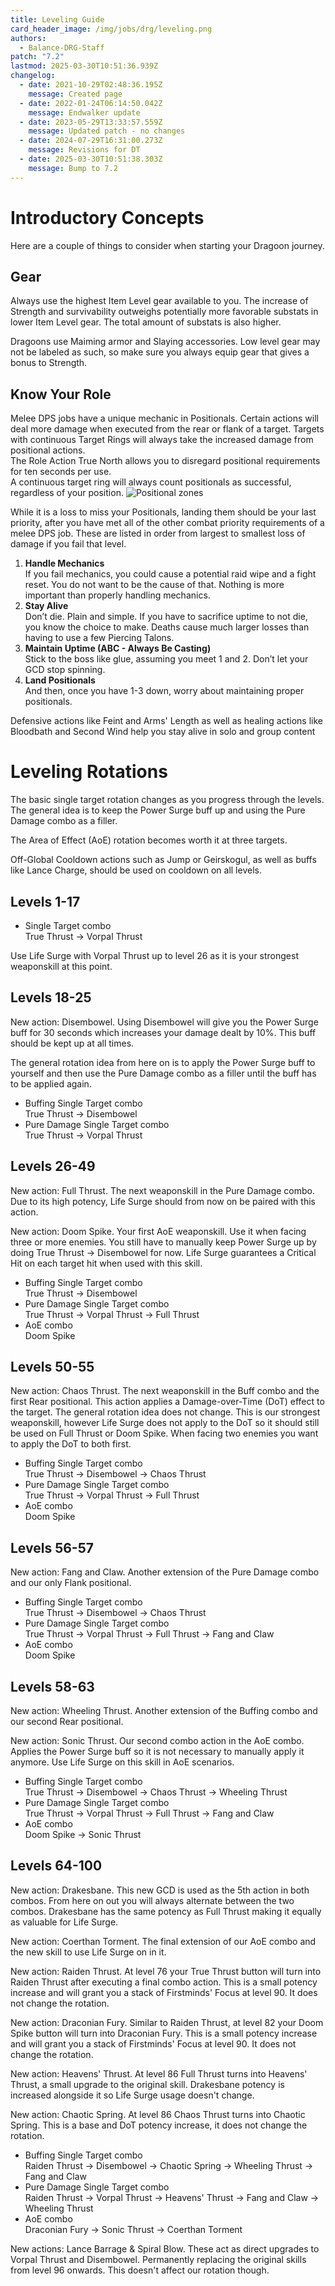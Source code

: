 ```yaml
---
title: Leveling Guide
card_header_image: /img/jobs/drg/leveling.png
authors:
  - Balance-DRG-Staff
patch: "7.2"
lastmod: 2025-03-30T10:51:36.939Z
changelog:
  - date: 2021-10-29T02:48:36.195Z
    message: Created page
  - date: 2022-01-24T06:14:50.042Z
    message: Endwalker update
  - date: 2023-05-29T13:33:57.559Z
    message: Updated patch - no changes
  - date: 2024-07-29T16:31:00.273Z
    message: Revisions for DT
  - date: 2025-03-30T10:51:38.303Z
    message: Bump to 7.2
---
```

# Introductory Concepts
Here are a couple of things to consider when starting your Dragoon journey.

## Gear

Always use the highest Item Level gear available to you. The increase of Strength and survivability outweighs potentially more favorable substats in lower Item Level gear. The total amount of substats is also higher.

Dragoons use Maiming armor and Slaying accessories.
Low level gear may not be labeled as such, so make sure you always equip gear that gives a bonus to Strength.

## Know Your Role

Melee DPS jobs have a unique mechanic in Positionals. Certain actions will deal more damage when executed from the rear or flank of a target. Targets with continuous Target Rings will always take the increased damage from positional actions. \
The Role Action True North allows you to disregard positional requirements for ten seconds per use. \
A continuous target ring will always count positionals as successful, regardless of your position.
![Positional zones](https://imgur.com/ANOqtwM.png "Positional zones")

While it is a loss to miss your Positionals, landing them should be your last priority, after you have met all of the other combat priority requirements of a melee DPS job. These are listed in order from largest to smallest loss of damage if you fail that level.

1. **Handle Mechanics**\
   If you fail mechanics, you could cause a potential raid wipe and a fight reset. You do not want to be the cause of that. Nothing is more important than properly handling mechanics.
2. **Stay Alive**\
   Don’t die. Plain and simple. If you have to sacrifice uptime to not die, you know the choice to make. Deaths cause much larger losses than having to use a few Piercing Talons.
3. **Maintain Uptime (ABC - Always Be Casting)**\
   Stick to the boss like glue, assuming you meet 1 and 2. Don’t let your GCD stop spinning.
4. **Land Positionals**\
   And then, once you have 1-3 down, worry about maintaining proper positionals.

Defensive actions like Feint and Arms' Length as well as healing actions like Bloodbath and Second Wind help you stay alive in solo and group content

# Leveling Rotations

The basic single target rotation changes as you progress through the levels.\
The general idea is to keep the Power Surge buff up and using the Pure Damage combo as a filler.

The Area of Effect (AoE) rotation becomes worth it at three targets.

Off-Global Cooldown actions such as Jump or Geirskogul, as well as buffs like Lance Charge, should be used on cooldown on all levels. 

## Levels 1-17

* Single Target combo \
  True Thrust -> Vorpal Thrust

Use Life Surge with Vorpal Thrust up to level 26 as it is your strongest weaponskill at this point.

## Levels 18-25

New action: Disembowel. Using Disembowel will give you the Power Surge buff for 30 seconds which increases your damage dealt by 10%. This buff should be kept up at all times.

The general rotation idea from here on is to apply the Power Surge buff to yourself and then use the Pure Damage combo as a filler until the buff has to be applied again.

* Buffing Single Target combo \
  True Thrust -> Disembowel 
* Pure Damage Single Target combo\
  True Thrust -> Vorpal Thrust

## Levels 26-49

New action: Full Thrust. The next weaponskill in the Pure Damage combo. Due to its high potency, Life Surge should from now on be paired with this action.

New action: Doom Spike. Your first AoE weaponskill. Use it when facing three or more enemies. You still have to manually keep Power Surge up by doing True Thrust -> Disembowel for now. Life Surge guarantees a Critical Hit on each target hit when used with this skill.

* Buffing Single Target combo \
  True Thrust -> Disembowel 
* Pure Damage Single Target combo\
  True Thrust -> Vorpal Thrust -> Full Thrust
* AoE combo\
  Doom Spike

## Levels 50-55

New action: Chaos Thrust. The next weaponskill in the Buff combo and the first Rear positional. This action applies a Damage-over-Time (DoT) effect to the target. The general rotation idea does not change. This is our strongest weaponskill, however Life Surge does not apply to the DoT so it should still be used on Full Thrust or Doom Spike.
When facing two enemies you want to apply the DoT to both first.

* Buffing Single Target combo \
  True Thrust -> Disembowel -> Chaos Thrust
* Pure Damage Single Target combo\
  True Thrust -> Vorpal Thrust -> Full Thrust
* AoE combo\
  Doom Spike

## Levels 56-57

New action: Fang and Claw. Another extension of the Pure Damage combo and our only Flank positional.

* Buffing Single Target combo \
  True Thrust -> Disembowel -> Chaos Thrust
* Pure Damage Single Target combo\
  True Thrust -> Vorpal Thrust -> Full Thrust -> Fang and Claw
* AoE combo\
  Doom Spike

## Levels 58-63

New action: Wheeling Thrust. Another extension of the Buffing combo and our second Rear positional.

New action: Sonic Thrust. Our second combo action in the AoE combo. Applies the Power Surge buff so it is not necessary to manually apply it anymore. Use Life Surge on this skill in AoE scenarios.

* Buffing Single Target combo \
  True Thrust -> Disembowel -> Chaos Thrust -> Wheeling Thrust
* Pure Damage Single Target combo\
  True Thrust -> Vorpal Thrust -> Full Thrust -> Fang and Claw
* AoE combo\
  Doom Spike -> Sonic Thrust

## Levels 64-100

New action: Drakesbane. This new GCD is used as the 5th action in both combos. From here on out you will always alternate between the two combos. Drakesbane has the same potency as Full Thrust making it equally as valuable for Life Surge.

New action: Coerthan Torment. The final extension of our AoE combo and the new skill to use Life Surge on in it.

New action: Raiden Thrust. At level 76 your True Thrust button will turn into Raiden Thrust after executing a final combo action. This is a small potency increase and will grant you a stack of Firstminds' Focus at level 90. It does not change the rotation.

New action: Draconian Fury. Similar to Raiden Thrust, at level 82 your Doom Spike button will turn into Draconian Fury. This is a small potency increase and will grant you a stack of Firstminds' Focus at level 90. It does not change the rotation.

New action: Heavens' Thrust. At level 86 Full Thrust turns into Heavens' Thrust, a small upgrade to the original skill. Drakesbane potency is increased alongside it so Life Surge usage doesn't change.

New action: Chaotic Spring. At level 86 Chaos Thrust turns into Chaotic Spring. This is a base and DoT potency increase, it does not change the rotation.

* Buffing Single Target combo \
  Raiden Thrust -> Disembowel -> Chaotic Spring -> Wheeling Thrust -> Fang and Claw
* Pure Damage Single Target combo\
  Raiden Thrust -> Vorpal Thrust -> Heavens' Thrust -> Fang and Claw -> Wheeling Thrust
* AoE combo\
  Draconian Fury -> Sonic Thrust -> Coerthan Torment

New actions: Lance Barrage & Spiral Blow. These act as direct upgrades to Vorpal Thrust and Disembowel. Permanently replacing the original skills from level 96 onwards. This doesn't affect our rotation though.

